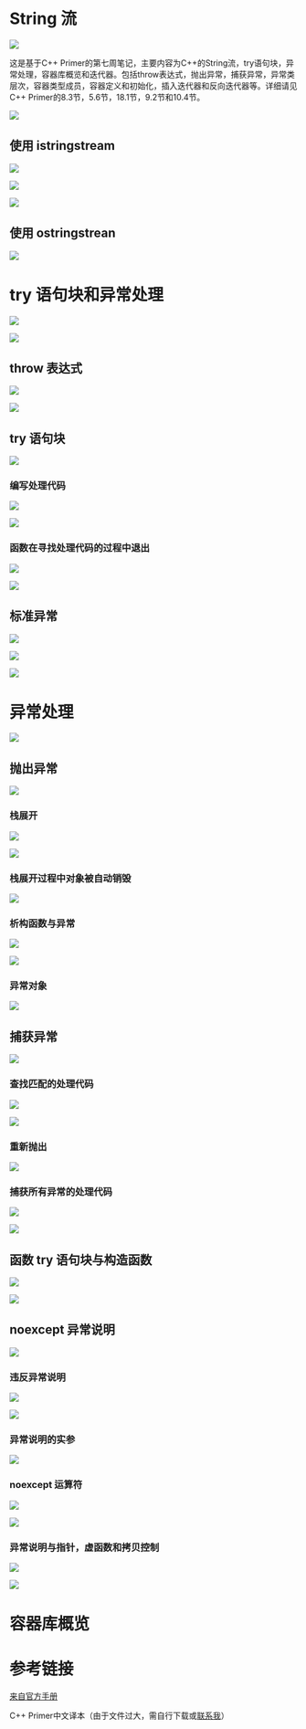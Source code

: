 # String 流

![](https://raw.githubusercontent.com/liutiantian233/Blog/master/201902/seventh-week-1.png)

这是基于C++ Primer的第七周笔记，主要内容为C++的String流，try语句块，异常处理，容器库概览和迭代器。包括throw表达式，抛出异常，捕获异常，异常类层次，容器类型成员，容器定义和初始化，插入迭代器和反向迭代器等。详细请见C++ Primer的8.3节，5.6节，18.1节，9.2节和10.4节。

![](https://raw.githubusercontent.com/liutiantian233/Blog/master/201902/seventh-week-2.png)

## 使用 istringstream

![](https://raw.githubusercontent.com/liutiantian233/Blog/master/201902/seventh-week-3.png)

![](https://raw.githubusercontent.com/liutiantian233/Blog/master/201902/seventh-week-4.png)

![](https://raw.githubusercontent.com/liutiantian233/Blog/master/201902/seventh-week-5.png)

## 使用 ostringstrean

![](https://raw.githubusercontent.com/liutiantian233/Blog/master/201902/seventh-week-6.png)

# try 语句块和异常处理

![](https://raw.githubusercontent.com/liutiantian233/Blog/master/201902/seventh-week-7.png)

![](https://raw.githubusercontent.com/liutiantian233/Blog/master/201902/seventh-week-8.png)

## throw 表达式

![](https://raw.githubusercontent.com/liutiantian233/Blog/master/201902/seventh-week-9.png)

![](https://raw.githubusercontent.com/liutiantian233/Blog/master/201902/seventh-week-10.png)

## try 语句块

![](https://raw.githubusercontent.com/liutiantian233/Blog/master/201902/seventh-week-11.png)

### 编写处理代码

![](https://raw.githubusercontent.com/liutiantian233/Blog/master/201902/seventh-week-12.png)

![](https://raw.githubusercontent.com/liutiantian233/Blog/master/201902/seventh-week-13.png)

### 函数在寻找处理代码的过程中退出

![](https://raw.githubusercontent.com/liutiantian233/Blog/master/201902/seventh-week-14.png)

![](https://raw.githubusercontent.com/liutiantian233/Blog/master/201902/seventh-week-15.png)

## 标准异常

![](https://raw.githubusercontent.com/liutiantian233/Blog/master/201902/seventh-week-16.png)

![](https://raw.githubusercontent.com/liutiantian233/Blog/master/201902/seventh-week-17.png)

![](https://raw.githubusercontent.com/liutiantian233/Blog/master/201902/seventh-week-18.png)

# 异常处理

![](https://raw.githubusercontent.com/liutiantian233/Blog/master/201902/seventh-week-19.png)

## 抛出异常

![](https://raw.githubusercontent.com/liutiantian233/Blog/master/201902/seventh-week-20.png)

### 栈展开

![](https://raw.githubusercontent.com/liutiantian233/Blog/master/201902/seventh-week-21.png)

![](https://raw.githubusercontent.com/liutiantian233/Blog/master/201902/seventh-week-22.png)

### 栈展开过程中对象被自动销毁

![](https://raw.githubusercontent.com/liutiantian233/Blog/master/201902/seventh-week-23.png)

### 析构函数与异常

![](https://raw.githubusercontent.com/liutiantian233/Blog/master/201902/seventh-week-24.png)

![](https://raw.githubusercontent.com/liutiantian233/Blog/master/201902/seventh-week-25.png)

### 异常对象

![](https://raw.githubusercontent.com/liutiantian233/Blog/master/201902/seventh-week-26.png)

## 捕获异常

![](https://raw.githubusercontent.com/liutiantian233/Blog/master/201902/seventh-week-27.png)

### 查找匹配的处理代码

![](https://raw.githubusercontent.com/liutiantian233/Blog/master/201902/seventh-week-28.png)

![](https://raw.githubusercontent.com/liutiantian233/Blog/master/201902/seventh-week-29.png)

### 重新抛出

![](https://raw.githubusercontent.com/liutiantian233/Blog/master/201902/seventh-week-30.png)

### 捕获所有异常的处理代码

![](https://raw.githubusercontent.com/liutiantian233/Blog/master/201902/seventh-week-31.png)

![](https://raw.githubusercontent.com/liutiantian233/Blog/master/201902/seventh-week-32.png)

## 函数 try 语句块与构造函数

![](https://raw.githubusercontent.com/liutiantian233/Blog/master/201902/seventh-week-33.png)

![](https://raw.githubusercontent.com/liutiantian233/Blog/master/201902/seventh-week-34.png)

## noexcept 异常说明

![](https://raw.githubusercontent.com/liutiantian233/Blog/master/201902/seventh-week-35.png)

### 违反异常说明

![](https://raw.githubusercontent.com/liutiantian233/Blog/master/201902/seventh-week-36.png)

![](https://raw.githubusercontent.com/liutiantian233/Blog/master/201902/seventh-week-37.png)

### 异常说明的实参

![](https://raw.githubusercontent.com/liutiantian233/Blog/master/201902/seventh-week-38.png)

### noexcept 运算符

![](https://raw.githubusercontent.com/liutiantian233/Blog/master/201902/seventh-week-39.png)

![](https://raw.githubusercontent.com/liutiantian233/Blog/master/201902/seventh-week-40.png)

### 异常说明与指针，虚函数和拷贝控制

![](https://raw.githubusercontent.com/liutiantian233/Blog/master/201902/seventh-week-41.png)

![](https://raw.githubusercontent.com/liutiantian233/Blog/master/201902/seventh-week-42.png)



# 容器库概览

# 参考链接

[来自官方手册](https://zh.cppreference.com/w/首页)

C++ Primer中文译本（由于文件过大，需自行下载或[联系我](https://liutiantian233.github.io/about/)）
